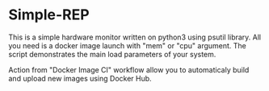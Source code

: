 # Simple-REP
This is a simple hardware monitor written on python3 using psutil library. All you need is a docker image launch with "mem" or "cpu" argument. The script demonstrates the main load parameters of your system.

Action from "Docker Image CI" workflow allow you to automaticaly build and upload new images using Docker Hub.
